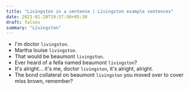 ```yaml
---
title: "Livingston in a sentence | Livingston example sentences"
date: 2021-01-20T19:57:50+05:30
draft: falses
summary: "Livingston"
---
```

- I'm doctor `livingston`.
- Martha louise `livingston`.
- That would be beaumont `livingston`.
- Ever heard of a fella named beaumont `livingston`?
- It's alright... it's me, doctor `livingston`, it's alright, alright.
- The bond collateral on beaumont `livingston` you moved over to cover miss brown, remember?
                 
